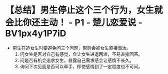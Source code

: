 # 【总结】男生停止这个三个行为，女生就会比你还主动！ - P1 - 楚儿恋爱说 - BV1px4y1P7iD

-   男生在追女生时要避免问三个问题，否则会被女生直接淘汰。
    1.  问女生是否对自己有感觉，会让女生进退两难，不易直接回答。
    2.  问是否有机会追求女生，暴露自己需求感会让感情不长久。
    3.  询问下次见面是否可以牵手，即使感情到了一定程度也不可问。